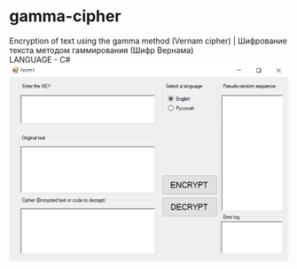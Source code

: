 # gamma-cipher
Encryption of text using the gamma method (Vernam cipher) | Шифрование текста методом гаммирования (Шифр Вернама) <BR>
LANGUAGE - C# <BR>
<img src="ui.PNG">
